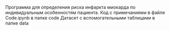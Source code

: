 Программа для определения риска инфаркта миокарда по индивидуальным особенностям пациента.
Код с примечаниями в файле Code.ipynb в папке code
Датасет с вспомогательными таблицами в папке data
